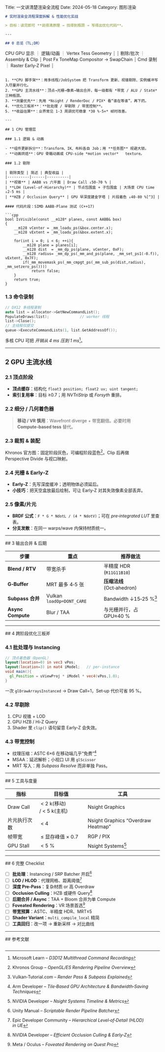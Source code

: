 
Title: 一文讲清楚渲染全流程
Date: 2024-05-18
Category: 图形渲染

```markdown
# 实时渲染全流程深度拆解 & 性能优化实战

> 目标：读完即可 **说得清原理 → 找得到瓶颈 → 写得出优化代码**。  

---

## 0 总览（TL;DR）

```
CPU          GPU                            显示
┊  逻辑/动画 ┊  Vertex  Tess  Geometry  ┊
┊  剔除/批次 ┊  Assembly & Clip         ┊  Post Fx  ToneMap  Compositor → SwapChain
┊  Cmd 录制  ┊  Raster  Early‑Z  Pixel ┊
```

1. **CPU 脚手架**：用多线程/JobSystem 把 Transform 更新、视锥剔除、实例缓冲写入尽量并行化。  
2. **GPU 主流水线**：顶点→光栅→像素→输出合并，每一级都有 *带宽 / ALU / State* 三种瓶颈。  
3. **测量优先**：先用 *Nsight / RenderDoc / PIX* 看“谁在等谁”，再下药。  
4. **优化三板斧**：**批处理 / 早剔除 / 带宽控制**。  
5. **收益估算**：业界常见 1‑3 周调优可稳拿 *30 %‑5×* 帧时改善。  

---

## 1 CPU 管理层

### 1.1 逻辑 & 动画

- **组件更新拆分**：Transform、IK、布料各自 Job；用 **任务图** 规避大锁。  
- **动画烘焙**：GPU 骨骼动画或 CPU‑side *motion vector*   texture。  

### 1.2 剔除

| 剔除类型 | 简述 | 典型收益 |
|----------|------|----------|
| **视锥** | AABB vs 六平面 | Draw Call ↓50‑70 % |
| **LOH (Level‑of‑Hierarchy)** | 节点包围盒 + 子包围盒 | 大场景 CPU time ↓2‑5 ms |
| **HZB / Occlusion Query** | GPU 早深度建金字塔 | 片段着色 ↓40‑80 %[^3] |

#### 代码片段：SIMD AABB‑Plane 测试 (C++17)

```cpp
bool IsVisible(const __m128* planes, const AABB& box)
{
    __m128 vCenter = _mm_loadu_ps(&box.center.x);
    __m128 vExtent = _mm_loadu_ps(&box.extent.x);

    for(int i = 0; i < 6; ++i){
        __m128 plane = planes[i];
        __m128 dist  = _mm_dp_ps(plane, vCenter, 0xF);
        __m128 radius= _mm_dp_ps(_mm_and_ps(plane, _mm_set_ps1(-0.f)), vExtent, 0x7F);
        if(_mm_movemask_ps(_mm_cmpgt_ps(_mm_sub_ps(dist,radius), _mm_setzero_ps())))
            return false;
    }
    return true;
}
```

### 1.3 命令录制

```cpp
// DX12 多线程录制
auto list = allocator->GetNewCommandList();
PopulateDraws(list);              // worker 线程
list->Close();
// 主线程仅提交
queue->ExecuteCommandLists(1, list.GetAddressOf());
```
多核 CPU 可把 *开销从 4 ms 压到 1 ms*[^4]。

---

## 2 GPU 主流水线

### 2.1 顶点阶段

- **顶点缓存**：结构化 `float3 position; float2 uv; uint tangent;`  
- **索引复用率**：目标 ≥0.7；用 *NVTriStrip* 或 *Forsyth* 重排。  

### 2.2 细分 / 几何着色器

> **移动 / VR 慎用**：Wavefront diverge + 带宽翻倍。必要时用 **Compute‑based tess** 替代。  

### 2.3 裁剪 & 装配

Khronos 官方图：固定阶段灰色，可编程阶段蓝色[^1]。Clip 后再做 Perspective Divide 与视口映射。

### 2.4 光栅 & Early‑Z

- **Early‑Z**：先写深度缓冲；透明物体必须延后。  
- **小技巧**：把天空盒放最后绘制，可让 Early‑Z 对其失效像素全部丢弃。  

### 2.5 像素/片元

- **BRDF 公式**：`F * G * NdotL / (4 * NdotV)`；可在 *pre‑integrated LUT* 里查表。  
- **分支发散**：在同一 warps/wave 内保持材质统一。  

---

## 3 输出合并 & 后期

| 步骤 | 重点 | 推荐做法 |
|------|------|----------|
| **Blend / RTV** | 带宽杀手 | 半精度 HDR (`R11G11B10`) |
| **G‑Buffer** | MRT 最多 4‑5 张 | **压缩法线** (Oct‑ahedron) |
| **Subpass 合并** | Vulkan `loadOp=DONT_CARE` | Bandwidth ↓15‑25 %[^10] |
| **Async Compute** | Blur / TAA | 与光栅并行，占 GPU≈40 % |

---

## 4 跨阶段优化三板斧

### 4.1 批处理与 Instancing

```glsl
// 顶点着色器（OpenGL）
layout(location=0) in vec3 vPos;
layout(location=3) in mat4 iModel;   // per‑instance
void main(){
  gl_Position = uViewProj * iModel * vec4(vPos,1.0);
}
```
一次 `glDrawArraysInstanced` → Draw Call=1，Set‑up 代价可省 95 %。

### 4.2 早剔除

1. CPU 视锥 + LOD  
2. GPU HZB / Hi‑Z Query  
3. Shader 里 `clip()` 语句留意 Early‑Z 会失效。

### 4.3 带宽控制

- 纹理压缩：ASTC 6×6 在移动端几乎“免费”[^2]  
- MSAA：延迟解析；小视口 UI 用 `glScissor`  
- MRT 写入：用 *Subpass Resolve* 而非单独 Pass。  

---

## 5 工具与度量

| 指标 | 目标值 | 工具 |
|------|--------|------|
| Draw Call |  < 2 k(移动) / < 5 k(主机) | Nsight Graphics |
| 片元执行次数 |  < 4 | Nsight Graphics “Overdraw Heatmap” |
| 帧带宽 |  ≤ 显存峰值 × 0.7 | RGP / PIX |
| GPU Stall |  < 5 % | Nsight Systems[^7] |

---

## 6 完整 Checklist

- [ ] **批处理**：Instancing / SRP Batcher 开启[^5]  
- [ ] **LOD / HLOD**：代理网格、距离阈值[^6]  
- [ ] **深度 Pre‑Pass**：复杂材质 or 高 Overdraw   
- [ ] **Occlusion Culling**：HZB 或硬件 Query[^3]  
- [ ] **后期合并 / Async**：TAA + Bloom 合并为单 Compute  
- [ ] **Foveated Rendering**：VR 场景首选[^9]  
- [ ] **带宽预算**：ASTC、半精度 HDR、MRT≤5  
- [ ] **Shader Variant**：`multi_compile_local` 精简  
- [ ] **工具回归**：改一项 → 重新采样 → 对比曲线  

---

## 参考文献

[^1]: Khronos Group – *OpenGL/ES Rendering Pipeline Overview*  
[^2]: Arm Developer – *Tile‑Based GPU Architecture & Bandwidth‑Saving Techniques*  
[^3]: NVIDIA Developer – *Efficient Occlusion Culling & Early‑Z*  
[^4]: Microsoft Learn – *D3D12 Multithread Command Recording*  
[^5]: Unity Manual – *Scriptable Render Pipeline Batcher*  
[^6]: Epic Developer Community – *Hierarchical Level‑of‑Detail (HLOD) in UE*  
[^7]: NVIDIA Developer – *Nsight Systems Timeline & Metrics*  
[^8]: GPUOpen – *Level‑of‑Detail Strategies Guide*  
[^9]: Meta / Oculus – *Foveated Rendering on Quest Pro*  
[^10]: Vulkan‑Tutorial.com – *Render Pass & Subpass Explained*  
[^11]: GitHub Khronos Samples – *Multisubpass Rendering Examples*  
[^12]: 知乎专栏 – *移动端深度 Pre‑Pass 实战*  
```